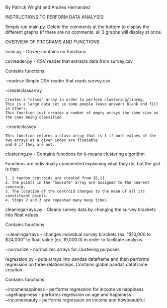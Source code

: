 By Patrick Wright and Andres Hernandez

INSTRUCTIONS TO PERFORM DATA ANALYSIS:

Simply run main.py. Delete the comments at the bottom to display the different graphs (if there are no comments, all 3 graphs will display at once.

OVERVIEW OF PROGRAMS AND FUNCTIONS

main.py - Driver; contains no functions


csvreader.py - CSV reader that extracts data from survey.csv

Contains functions:

  -readcsv
    Simple CSV reader that reads survey.csv
 
 -createclassarray
	
    Creates a "class" array in order to perform clustering/linreg.
    This is a large data set so some people leave answers blank and fill in others.
    This function just creates a number of empty arrays the same size as the ones being classified
  
  -createclasses
	
    This function returns a class array that is 1 if both values of the two arrays at a given index are floatable 
    and 0 if they are not.
clustering.py - Contains functions for k-means clustering algorithm

  Functions are individually commented explaining what they do, but the gist is that:
	
    1. 2 random centroids are created from [0,1].
    2. The points in the "howsafe" array are assigned to the nearest centroid.
    3. The location of the centroid changes to the mean of all its constituent points.
    4. Steps 2 and 3 are repeated many many times.
    
    
    
    
 cleaningarrays.py - Cleans survey data by changing the survey brackets into float values
 
 Contains functions:
 	
   ~cleaningarrays - changes individual survey brackets (ex. "$10,000 to $24,000" to float value (ex. 19,000.0) in order to facilitate analysis.
   
   ~normalize - normalizes arrays for clustering purposes
   
   
 regression.py - puts arrays into pandas dataframe and then performs regression on three relationships. Contains global pandas dataframe creation.
 
  Contains functions:
  
  ~incomehappiness - performs regression for income vs happiness
  ~agehappiness - performs regression on age and happiness
  ~incomebeauty - performs regression on income and howbeautiful
    
    

